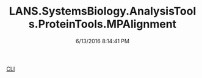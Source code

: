 ﻿---
title: LANS.SystemsBiology.AnalysisTools.ProteinTools.MPAlignment
date: 6/13/2016 8:14:41 PM
---

[CLI](T-LANS.SystemsBiology.AnalysisTools.ProteinTools.MPAlignment.CLI.html)
